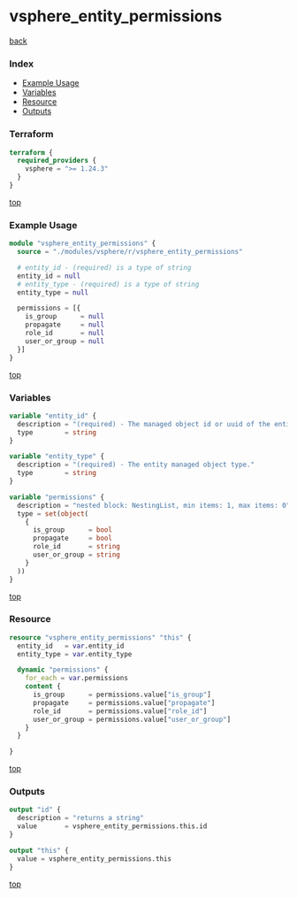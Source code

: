 # vsphere_entity_permissions

[back](../vsphere.md)

### Index

- [Example Usage](#example-usage)
- [Variables](#variables)
- [Resource](#resource)
- [Outputs](#outputs)

### Terraform

```terraform
terraform {
  required_providers {
    vsphere = ">= 1.24.3"
  }
}
```

[top](#index)

### Example Usage

```terraform
module "vsphere_entity_permissions" {
  source = "./modules/vsphere/r/vsphere_entity_permissions"

  # entity_id - (required) is a type of string
  entity_id = null
  # entity_type - (required) is a type of string
  entity_type = null

  permissions = [{
    is_group      = null
    propagate     = null
    role_id       = null
    user_or_group = null
  }]
}
```

[top](#index)

### Variables

```terraform
variable "entity_id" {
  description = "(required) - The managed object id or uuid of the entity."
  type        = string
}

variable "entity_type" {
  description = "(required) - The entity managed object type."
  type        = string
}

variable "permissions" {
  description = "nested block: NestingList, min items: 1, max items: 0"
  type = set(object(
    {
      is_group      = bool
      propagate     = bool
      role_id       = string
      user_or_group = string
    }
  ))
}
```

[top](#index)

### Resource

```terraform
resource "vsphere_entity_permissions" "this" {
  entity_id   = var.entity_id
  entity_type = var.entity_type

  dynamic "permissions" {
    for_each = var.permissions
    content {
      is_group      = permissions.value["is_group"]
      propagate     = permissions.value["propagate"]
      role_id       = permissions.value["role_id"]
      user_or_group = permissions.value["user_or_group"]
    }
  }

}
```

[top](#index)

### Outputs

```terraform
output "id" {
  description = "returns a string"
  value       = vsphere_entity_permissions.this.id
}

output "this" {
  value = vsphere_entity_permissions.this
}
```

[top](#index)